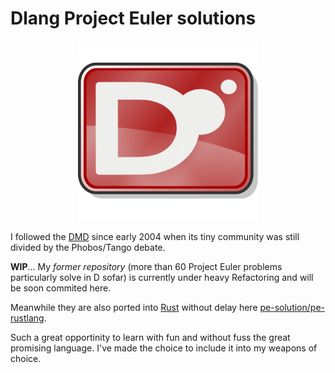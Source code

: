 # Dlang Project Euler solutions

<p align="center"><img src="logo.png"></p>

I followed the [DMD](https://dlang.org/) since early 2004 when its tiny community was still divided by the Phobos/Tango debate.

**WIP**... My _former repository_ (more than 60 Project Euler problems particularly solve in D sofar) is currently under heavy Refactoring and will be soon commited here.

Meanwhile they are also ported into [Rust](https://www.rust-lang.org/) without delay here [pe-solution/pe-rustlang](https://github.com/pe-solutions/pe-rustlang/).

Such a great opportinity to learn with fun and without fuss the great promising language. I've made the choice to include it into my weapons of choice.
